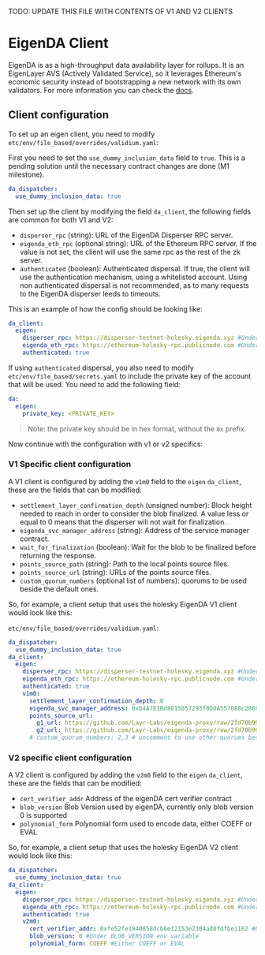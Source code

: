 TODO: UPDATE THIS FILE WITH CONTENTS OF V1 AND V2 CLIENTS

# EigenDA Client

EigenDA is as a high-throughput data availability layer for rollups. It is an EigenLayer AVS (Actively Validated
Service), so it leverages Ethereum's economic security instead of bootstrapping a new network with its own validators.
For more information you can check the [docs](https://docs.eigenda.xyz/).

## Client configuration

To set up an eigen client, you need to modify `etc/env/file_based/overrides/validium.yaml`:

First you need to set the `use_dummy_inclusion_data` field to `true`. This is a pending solution until the necessary
contract changes are done (M1 milestone).

```yaml
da_dispatcher:
  use_dummy_inclusion_data: true
```

Then set up the client by modifying the field `da_client`, the following fields are common for both V1 and V2:

- `disperser_rpc` (string): URL of the EigenDA Disperser RPC server.
- `eigenda_eth_rpc` (optional string): URL of the Ethereum RPC server. If the value is not set, the client will use the
  same rpc as the rest of the zk server.
- `authenticated` (boolean): Authenticated dispersal. If true, the client will use the authentication mechanism, using a
  whitelisted account. Using non authenticated dispersal is not recommended, as to many requests to the EigenDA
  disperser leeds to timeouts.

This is an example of how the config should be looking like:

```yaml
da_client:
  eigen:
    disperser_rpc: https://disperser-testnet-holesky.eigenda.xyz #Under DISPERSER_RPC env variable
    eigenda_eth_rpc: https://ethereum-holesky-rpc.publicnode.com #Under RPC_URL env variable
    authenticated: true
```

If using `authenticated` dispersal, you also need to modify `etc/env/file_based/secrets.yaml` to include the private key
of the account that will be used. You need to add the following field:

```yaml
da:
  eigen:
    private_key: <PRIVATE_KEY>
```

> Note: the private key should be in hex format, without the `0x` prefix.

Now continue with the configuration with v1 or v2 specifics:

### V1 Specific client configuration

A V1 client is configured by adding the `v1m0` field to the `eigen` `da_client`, these are the fields that can be
modified:

- `settlement_layer_confirmation_depth` (unsigned number): Block height needed to reach in order to consider the blob
  finalized. A value less or equal to 0 means that the disperser will not wait for finalization.
- `eigenda_svc_manager_address` (string): Address of the service manager contract.
- `wait_for_finalization` (boolean): Wait for the blob to be finalized before returning the response.
- `points_source_path` (string): Path to the local points source files.
- `points_source_url` (string): URLs of the points source files.
- `custom_quorum_numbers` (optional list of numbers): quorums to be used beside the default ones.

So, for example, a client setup that uses the holesky EigenDA V1 client would look like this:

`etc/env/file_based/overrides/validium.yaml`:

```yaml
da_dispatcher:
  use_dummy_inclusion_data: true
da_client:
  eigen:
    disperser_rpc: https://disperser-testnet-holesky.eigenda.xyz #Under DISPERSER_RPC env variable
    eigenda_eth_rpc: https://ethereum-holesky-rpc.publicnode.com #Under RPC_URL env variable
    authenticated: true
    v1m0:
      settlement_layer_confirmation_depth: 0
      eigenda_svc_manager_address: 0xD4A7E1Bd8015057293f0D0A557088c286942e84b
      points_source_url:
        g1_url: https://github.com/Layr-Labs/eigenda-proxy/raw/2fd70b99ef5bf137d7bbca3461cf9e1f2c899451/resources/g1.point
        g2_url: https://github.com/Layr-Labs/eigenda-proxy/raw/2fd70b99ef5bf137d7bbca3461cf9e1f2c899451/resources/g2.point.powerOf2
      # custom_quorum_numbers: 2,3 # uncomment to use other quorums besides defaults
```

### V2 specific client configuration

A V2 client is configured by adding the `v2m0` field to the `eigen` `da_client`, these are the fields that can be
modified:

- `cert_verifier_addr` Address of the eigenDA cert verifier contract
- `blob_version` Blob Version used by eigenDA, currently only blob version 0 is supported
- `polynomial_form` Polynomial form used to encode data, either COEFF or EVAL

So, for example, a client setup that uses the holesky EigenDA V2 client would look like this:

```yaml
da_dispatcher:
  use_dummy_inclusion_data: true
da_client:
  eigen:
    disperser_rpc: https://disperser-testnet-holesky.eigenda.xyz #Under DISPERSER_RPC env variable
    eigenda_eth_rpc: https://ethereum-holesky-rpc.publicnode.com #Under RPC_URL env variable
    authenticated: true
    v2m0:
      cert_verifier_addr: 0xfe52fe1940858dcb6e12153e2104ad0fdfbe1162 #Under CERT_VERIFIER_ADDRESS env variable
      blob_version: 0 #Under BLOB_VERSION env variable
      polynomial_form: COEFF #Either COEFF or EVAL
```
